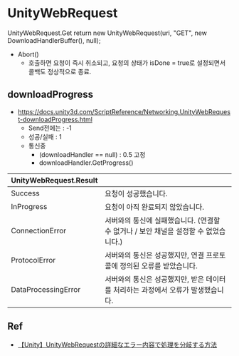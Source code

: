 # UnityWebRequest

UnityWebRequest.Get
		return new UnityWebRequest(uri, "GET", new DownloadHandlerBuffer(), null);

- Abort()
  - 호출하면 요청이 즉시 취소되고, 요청의 상태가 isDone = true로 설정되면서 콜백도 정상적으로 종료.

## downloadProgress

- <https://docs.unity3d.com/ScriptReference/Networking.UnityWebRequest-downloadProgress.html>
  - Send전에는 : -1
  - 성공/실패 : 1
  - 통신중
    - (downloadHandler == null) : 0.5 고정
    - downloadHandler.GetProgress()

| UnityWebRequest.Result |                                                                                      |
| ---------------------- | ------------------------------------------------------------------------------------ |
| Success                | 요청이 성공했습니다.                                                                 |
| InProgress             | 요청이 아직 완료되지 않았습니다.                                                     |
| ConnectionError        | 서버와의 통신에 실패했습니다. (연결할 수 없거나 / 보안 채널을 설정할 수 없었습니다.) |
| ProtocolError          | 서버와의 통신은 성공했지만, 연결 프로토콜에 정의된 오류를 받았습니다.                |
| DataProcessingError    | 서버와의 통신은 성공했지만, 받은 데이터를 처리하는 과정에서 오류가 발생했습니다.     |


## Ref

- [【Unity】UnityWebRequestの詳細なエラー内容で処理を分岐する方法](https://qiita.com/su10/items/538e39a2a2cd84dc032b)

